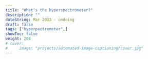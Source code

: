 ```yaml
---
title: "What's the hyperspectrometer?"
description: ""
dateString: Mar 2023 - ondoing
draft: false
tags: ["hyperpectrometer",]
showToc: false
weight: 204
# cover:
#     image: "projects/automated-image-captioning/cover.jpg"
--- 
```


